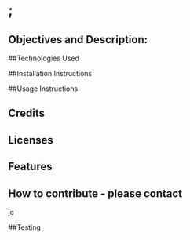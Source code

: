 # ;
  ## Objectives and Description:
  
  


  ##Technologies Used
  
  

  ##Installation Instructions
  

  ##Usage Instructions
  

  ## Credits
  

  ## Licenses
  

  ## Features
  

  ## How to contribute - please contact
  jc  

  ##Testing
  

